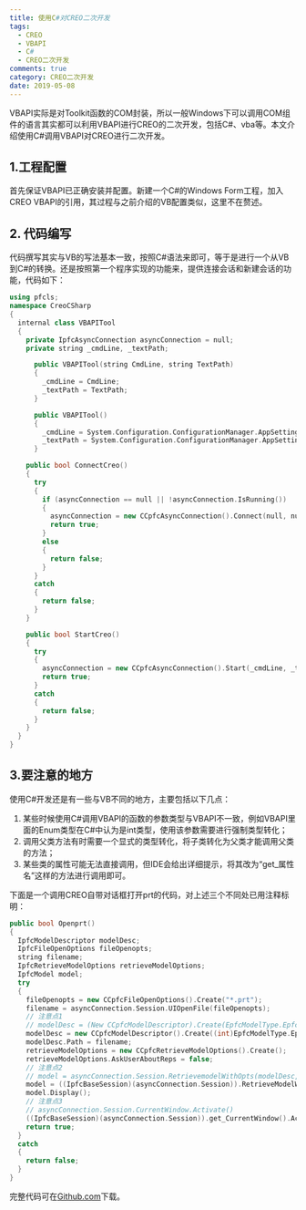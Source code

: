 ```yaml
---
title: 使用C#对CREO二次开发
tags:
  - CREO
  - VBAPI
  - C#
  - CREO二次开发
comments: true
category: CREO二次开发
date: 2019-05-08
---
```


VBAPI实际是对Toolkit函数的COM封装，所以一般Windows下可以调用COM组件的语言其实都可以利用VBAPI进行CREO的二次开发，包括C#、vba等。本文介绍使用C#调用VBAPI对CREO进行二次开发。

## 1.工程配置

首先保证VBAPI已正确安装并配置。新建一个C#的Windows Form工程，加入CREO VBAPI的引用，其过程与之前介绍的VB配置类似，这里不在赘述。

## 2. 代码编写

代码撰写其实与VB的写法基本一致，按照C#语法来即可，等于是进行一个从VB到C#的转换。还是按照第一个程序实现的功能来，提供连接会话和新建会话的功能，代码如下：

```cpp
using pfcls;
namespace CreoCSharp
{
  internal class VBAPITool
  {
    private IpfcAsyncConnection asyncConnection = null;
    private string _cmdLine, _textPath;

      public VBAPITool(string CmdLine, string TextPath)
      {
        _cmdLine = CmdLine;
        _textPath = TextPath;
      }

      public VBAPITool()
      {
        _cmdLine = System.Configuration.ConfigurationManager.AppSettings.Get("CmdLine");
        _textPath = System.Configuration.ConfigurationManager.AppSettings.Get("TextPath");
      }

    public bool ConnectCreo()
    {
      try
      {
        if (asyncConnection == null || !asyncConnection.IsRunning())
        {
          asyncConnection = new CCpfcAsyncConnection().Connect(null, null, null, null);
          return true;
        }
        else
        {
          return false;
        }
      }
      catch
      {
        return false;
      }
    }

    public bool StartCreo()
    {
      try
      {
        asyncConnection = new CCpfcAsyncConnection().Start(_cmdLine, _textPath);
        return true;
      }
      catch
      {
        return false;
      }
    }
  }
}
```

## 3.要注意的地方

使用C#开发还是有一些与VB不同的地方，主要包括以下几点：

1. 某些时候使用C#调用VBAPI的函数的参数类型与VBAPI不一致，例如VBAPI里面的Enum类型在C#中认为是int类型，使用该参数需要进行强制类型转化；
2. 调用父类方法有时需要一个显式的类型转化，将子类转化为父类才能调用父类的方法；
3. 某些类的属性可能无法直接调用，但IDE会给出详细提示，将其改为“get_属性名”这样的方法进行调用即可。

下面是一个调用CREO自带对话框打开prt的代码，对上述三个不同处已用注释标明：

```cpp
public bool Openprt()
{
  IpfcModelDescriptor modelDesc;
  IpfcFileOpenOptions fileOpenopts;
  string filename;
  IpfcRetrieveModelOptions retrieveModelOptions;
  IpfcModel model;
  try
  {
    fileOpenopts = new CCpfcFileOpenOptions().Create("*.prt");
    filename = asyncConnection.Session.UIOpenFile(fileOpenopts);
    // 注意点1
    // modelDesc = (New CCpfcModelDescriptor).Create(EpfcModelType.EpfcMDL_PART, Nothing, Nothing)
    modelDesc = new CCpfcModelDescriptor().Create((int)EpfcModelType.EpfcMDL_PART, null, null);
    modelDesc.Path = filename;
    retrieveModelOptions = new CCpfcRetrieveModelOptions().Create();
    retrieveModelOptions.AskUserAboutReps = false;
    // 注意点2
    // model = asyncConnection.Session.RetrievemodelWithOpts(modelDesc, retrieveModelOptions)
    model = ((IpfcBaseSession)(asyncConnection.Session)).RetrieveModelWithOpts(modelDesc, retrieveModelOptions);
    model.Display();
    // 注意点3
    // asyncConnection.Session.CurrentWindow.Activate()
    ((IpfcBaseSession)(asyncConnection.Session)).get_CurrentWindow().Activate();
    return true;
  }
  catch
  {
    return false;
  }
}
```

完整代码可在<a href="https://github.com/slacker-HD/creo_vbapi" target="_blank">Github.com</a>下载。

